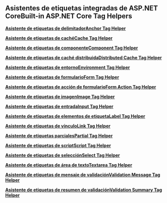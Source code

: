 ## <a name="built-in-aspnet-core-tag-helpers"></a><span data-ttu-id="7b746-101">Asistentes de etiquetas integradas de ASP.NET Core</span><span class="sxs-lookup"><span data-stu-id="7b746-101">Built-in ASP.NET Core Tag Helpers</span></span>

<span data-ttu-id="7b746-102">**[Asistente de etiquetas de delimitador](xref:mvc/views/tag-helpers/builtin-th/anchor-tag-helper)**</span><span class="sxs-lookup"><span data-stu-id="7b746-102">**[Anchor Tag Helper](xref:mvc/views/tag-helpers/builtin-th/anchor-tag-helper)**</span></span>

<span data-ttu-id="7b746-103">**[Asistente de etiquetas de caché](xref:mvc/views/tag-helpers/builtin-th/cache-tag-helper)**</span><span class="sxs-lookup"><span data-stu-id="7b746-103">**[Cache Tag Helper](xref:mvc/views/tag-helpers/builtin-th/cache-tag-helper)**</span></span>

<span data-ttu-id="7b746-104">**[Asistente de etiquetas de componente](xref:mvc/views/tag-helpers/builtin-th/component-tag-helper)**</span><span class="sxs-lookup"><span data-stu-id="7b746-104">**[Component Tag Helper](xref:mvc/views/tag-helpers/builtin-th/component-tag-helper)**</span></span>

<span data-ttu-id="7b746-105">**[Asistente de etiquetas de caché distribuida](xref:mvc/views/tag-helpers/builtin-th/distributed-cache-tag-helper)**</span><span class="sxs-lookup"><span data-stu-id="7b746-105">**[Distributed Cache Tag Helper](xref:mvc/views/tag-helpers/builtin-th/distributed-cache-tag-helper)**</span></span>

<span data-ttu-id="7b746-106">**[Asistente de etiquetas de entorno](xref:mvc/views/tag-helpers/builtin-th/environment-tag-helper)**</span><span class="sxs-lookup"><span data-stu-id="7b746-106">**[Environment Tag Helper](xref:mvc/views/tag-helpers/builtin-th/environment-tag-helper)**</span></span>

<span data-ttu-id="7b746-107">**[Asistente de etiquetas de formulario](xref:mvc/views/working-with-forms#the-form-tag-helper)**</span><span class="sxs-lookup"><span data-stu-id="7b746-107">**[Form Tag Helper](xref:mvc/views/working-with-forms#the-form-tag-helper)**</span></span>

<span data-ttu-id="7b746-108">**[Asistente de etiquetas de acción de formulario](xref:mvc/views/working-with-forms#the-form-action-tag-helper)**</span><span class="sxs-lookup"><span data-stu-id="7b746-108">**[Form Action Tag Helper](xref:mvc/views/working-with-forms#the-form-action-tag-helper)**</span></span>

<span data-ttu-id="7b746-109">**[Asistente de etiquetas de imagen](xref:mvc/views/tag-helpers/builtin-th/image-tag-helper)**</span><span class="sxs-lookup"><span data-stu-id="7b746-109">**[Image Tag Helper](xref:mvc/views/tag-helpers/builtin-th/image-tag-helper)**</span></span>

<span data-ttu-id="7b746-110">**[Asistente de etiquetas de entrada](xref:mvc/views/working-with-forms#the-input-tag-helper)**</span><span class="sxs-lookup"><span data-stu-id="7b746-110">**[Input Tag Helper](xref:mvc/views/working-with-forms#the-input-tag-helper)**</span></span>

<span data-ttu-id="7b746-111">**[Asistente de etiquetas de elementos de etiqueta](xref:mvc/views/working-with-forms#the-label-tag-helper)**</span><span class="sxs-lookup"><span data-stu-id="7b746-111">**[Label Tag Helper](xref:mvc/views/working-with-forms#the-label-tag-helper)**</span></span>

<span data-ttu-id="7b746-112">**[Asistente de etiquetas de vínculo](xref:mvc/views/tag-helpers/builtin-th/link-tag-helper)**</span><span class="sxs-lookup"><span data-stu-id="7b746-112">**[Link Tag Helper](xref:mvc/views/tag-helpers/builtin-th/link-tag-helper)**</span></span>

<span data-ttu-id="7b746-113">**[Asistente de etiquetas parciales](xref:mvc/views/tag-helpers/builtin-th/partial-tag-helper)**</span><span class="sxs-lookup"><span data-stu-id="7b746-113">**[Partial Tag Helper](xref:mvc/views/tag-helpers/builtin-th/partial-tag-helper)**</span></span>

<span data-ttu-id="7b746-114">**[Asistente de etiquetas de script](xref:mvc/views/tag-helpers/builtin-th/script-tag-helper)**</span><span class="sxs-lookup"><span data-stu-id="7b746-114">**[Script Tag Helper](xref:mvc/views/tag-helpers/builtin-th/script-tag-helper)**</span></span>

<span data-ttu-id="7b746-115">**[Asistente de etiquetas de selección](xref:mvc/views/working-with-forms#the-select-tag-helper)**</span><span class="sxs-lookup"><span data-stu-id="7b746-115">**[Select Tag Helper](xref:mvc/views/working-with-forms#the-select-tag-helper)**</span></span>

<span data-ttu-id="7b746-116">**[Asistente de etiquetas de área de texto](xref:mvc/views/working-with-forms#the-textarea-tag-helper)**</span><span class="sxs-lookup"><span data-stu-id="7b746-116">**[Textarea Tag Helper](xref:mvc/views/working-with-forms#the-textarea-tag-helper)**</span></span>

<span data-ttu-id="7b746-117">**[Asistente de etiquetas de mensaje de validación](xref:mvc/views/working-with-forms#the-validation-message-tag-helper)**</span><span class="sxs-lookup"><span data-stu-id="7b746-117">**[Validation Message Tag Helper](xref:mvc/views/working-with-forms#the-validation-message-tag-helper)**</span></span>

<span data-ttu-id="7b746-118">**[Asistente de etiquetas de resumen de validación](xref:mvc/views/working-with-forms#the-validation-summary-tag-helper)**</span><span class="sxs-lookup"><span data-stu-id="7b746-118">**[Validation Summary Tag Helper](xref:mvc/views/working-with-forms#the-validation-summary-tag-helper)**</span></span>
